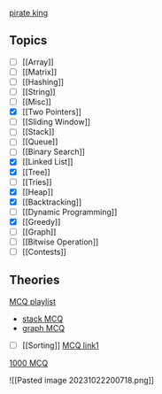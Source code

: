 [pirate king](https://www.piratekingdom.com/leetcode/cheat-sheet)
## Topics

- [ ] [[Array]]
- [ ] [[Matrix]]
- [ ] [[Hashing]]
- [ ]  [[String]]
- [ ] [[Misc]]
- [x] [[Two Pointers]]
- [ ] [[Sliding Window]]
- [ ] [[Stack]]
- [ ] [[Queue]]
- [ ] [[Binary Search]]
- [x] [[Linked List]]
- [x] [[Tree]]
- [ ] [[Tries]]
- [x] [[Heap]]
- [x] [[Backtracking]]
- [ ] [[Dynamic Programming]]
- [x] [[Greedy]]
- [ ] [[Graph]]
- [ ] [[Bitwise Operation]]
- [ ] [[Contests]]

## Theories
[MCQ playlist](https://www.youtube.com/playlist?list=PLYT7YDstBQmGeekQGnqZinp52hJ6U_wXh)
- [stack MCQ](https://www.youtube.com/watch?v=UxnDf7UiS_4)
- [graph MCQ](https://www.youtube.com/watch?v=65xbJTJvyHI)
- [ ] [[Sorting]]
[MCQ link1](https://www.youtube.com/watch?v=Rtr1hvyOlh0)


[1000 MCQ](https://www.sanfoundry.com/1000-data-structure-questions-answers/)

![[Pasted image 20231022200718.png]]

